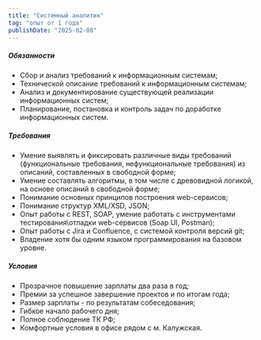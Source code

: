 ```yaml
---
title: "Системный аналитик"
tag: "опыт от 1 года"
publishDate: "2025-02-08"
---
```


##### Обязанности

*   Сбор и анализ требований к информационным системам;
*   Технической описание требований к информационным системам;
*   Анализ и документирование существующей реализации информационных систем;
*   Планирование, постановка и контроль задач по доработке информационных систем.

##### Требования

*   Умение выявлять и фиксировать различные виды требований (функциональные требования, нефункциональные требования) из описаний, составленных в свободной форме;
*   Умение составлять алгоритмы, в том числе с древовидной логикой, на основе описаний в свободной форме;
*   Понимание основных принципов построения web-сервисов;
*   Понимание структур XML/XSD, JSON;
*   Опыт работы с REST, SOAP, умение работать с инструментами тестирования\\отладки web-сервисов (Soap UI, Postman);
*   Опыт работы с Jira и Confluence, с системой контроля версий git;
*   Владение хотя бы одним языком программирования на базовом уровне.

##### Условия

*   Прозрачное повышение зарплаты два раза в год;
*   Премии за успешное завершение проектов и по итогам года;
*   Размер зарплаты - по результатам собеседования;
*   Гибкое начало рабочего дня;
*   Полное соблюдение ТК РФ;
*   Комфортные условия в офисе рядом с м. Калужская.